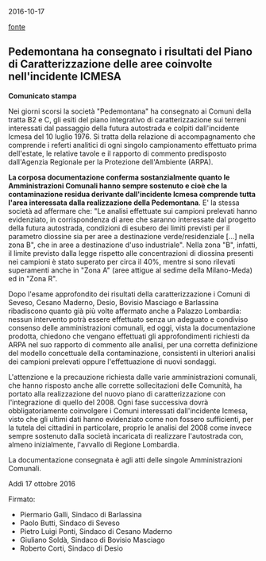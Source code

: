 2016-10-17

[fonte](http://www.comune.cesano-maderno.mb.it/home.jsp?idrub=33111&idtemplate=-5)

## Pedemontana ha consegnato i risultati del Piano di Caratterizzazione delle aree coinvolte nell'incidente ICMESA

**Comunicato stampa**

Nei giorni scorsi la società "Pedemontana" ha consegnato ai Comuni della tratta B2 e C, gli esiti del piano integrativo di caratterizzazione sui terreni interessati dal passaggio della futura autostrada e colpiti dall'incidente Icmesa del 10 luglio 1976. Si tratta della relazione di accompagnamento che comprende i referti analitici di ogni singolo campionamento effettuato prima dell'estate, le relative tavole e il rapporto di commento predisposto dall'Agenzia Regionale per la Protezione dell'Ambiente (ARPA).

**La corposa documentazione conferma sostanzialmente quanto le Amministrazioni Comunali hanno sempre sostenuto e cioè che la contaminazione residua derivante dall'incidente Icmesa comprende tutta l'area interessata dalla realizzazione della Pedemontana**. E' la stessa società ad affermare che: "Le analisi effettuate sui campioni prelevati hanno evidenziato, in corrispondenza di aree che saranno interessate dal progetto della futura autostrada, condizioni di esubero dei limiti previsti per il parametro diossine sia per aree a destinazione verde/residenziale  [...]  nella zona B", che in aree a destinazione d'uso industriale". Nella zona "B", infatti, il limite previsto dalla legge rispetto alle concentrazioni di diossina presenti nei campioni è stato superato per circa il 40%, mentre si sono rilevati superamenti anche in "Zona A" (aree attigue al sedime della Milano-Meda) ed in "Zona R".

Dopo l'esame approfondito dei risultati della caratterizzazione i Comuni di Seveso, Cesano Maderno, Desio, Bovisio Masciago e Barlassina ribadiscono quanto già più volte affermato anche a Palazzo Lombardia: nessun intervento potrà essere effettuato senza un adeguato e condiviso consenso delle amministrazioni comunali, ed oggi, vista la documentazione prodotta, chiedono che vengano effettuati gli approfondimenti richiesti da ARPA nel suo rapporto di commento alle analisi, per una corretta definizione del modello concettuale della contaminazione, consistenti in ulteriori analisi dei campioni prelevati oppure l'effettuazione di nuovi sondaggi.

L'attenzione e la precauzione richiesta dalle varie amministrazioni comunali, che hanno risposto anche alle corrette sollecitazioni delle Comunità, ha portato alla realizzazione del nuovo piano di caratterizzazione con l'integrazione di quello del 2008. Ogni fase successiva dovrà obbligatoriamente coinvolgere i Comuni interessati dall'incidente Icmesa, visto che gli ultimi dati hanno evidenziato come non fossero sufficienti, per la tutela dei cittadini in particolare, proprio le analisi del 2008 come invece sempre sostenuto dalla società incaricata di realizzare l'autostrada con, almeno inizialmente, l'avvallo di Regione Lombardia.

La documentazione consegnata è agli atti delle singole Amministrazioni Comunali.

Addì 17 ottobre 2016

Firmato:
- Piermario Galli, Sindaco di Barlassina
- Paolo Butti, Sindaco di Seveso
- Pietro Luigi Ponti, Sindaco di Cesano Maderno
- Giuliano Soldà, Sindaco di Bovisio Masciago
- Roberto Corti, Sindaco di Desio

